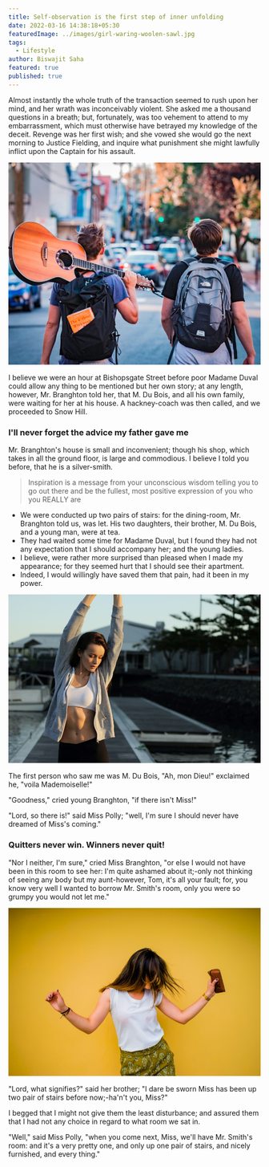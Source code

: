 ```yaml
---
title: Self-observation is the first step of inner unfolding
date: 2022-03-16 14:38:18+05:30
featuredImage: ../images/girl-waring-woolen-sawl.jpg
tags:
  - Lifestyle
author: Biswajit Saha
featured: true
published: true
---
```

Almost instantly the whole truth of the transaction seemed to rush upon her mind, and her wrath was inconceivably violent. She asked me a thousand questions in a breath; but, fortunately, was too vehement to attend to my embarrassment, which must otherwise have betrayed my knowledge of the deceit. Revenge was her first wish; and she vowed she would go the next morning to Justice Fielding, and inquire what punishment she might lawfully inflict upon the Captain for his assault.

![](../images/walking-with-guiter.jpg)

I believe we were an hour at Bishopsgate Street before poor Madame Duval could allow any thing to be mentioned but her own story; at any length, however, Mr. Branghton told her, that M. Du Bois, and all his own family, were waiting for her at his house. A hackney-coach was then called, and we proceeded to Snow Hill.

### I'll never forget the advice my father gave me

Mr. Branghton's house is small and inconvenient; though his shop, which takes in all the ground floor, is large and commodious. I believe I told you before, that he is a silver-smith.

> Inspiration is a message from your unconscious wisdom telling you to go out there and be the fullest, most positive expression of you who you REALLY are

* We were conducted up two pairs of stairs: for the dining-room, Mr. Branghton told us, was let. His two daughters, their brother, M. Du Bois, and a young man, were at tea.
* They had waited some time for Madame Duval, but I found they had not any expectation that I should accompany her; and the young ladies.
* I believe, were rather more surprised than pleased when I made my appearance; for they seemed hurt that I should see their apartment.
* Indeed, I would willingly have saved them that pain, had it been in my power.

![Photo by Christopher Campbell / Unsplash](../images/yoga-standing.jpg "Photo by Christopher Campbell / Unsplash")

The first person who saw me was M. Du Bois, "Ah, mon Dieu!" exclaimed he, "voila Mademoiselle!"

"Goodness," cried young Branghton, "if there isn't Miss!"

"Lord, so there is!" said Miss Polly; "well, I'm sure I should never have dreamed of Miss's coming."

### Quitters never win. Winners never quit!

"Nor I neither, I'm sure," cried Miss Branghton, "or else I would not have been in this room to see her: I'm quite ashamed about it;-only not thinking of seeing any body but my aunt-however, Tom, it's all your fault; for, you know very well I wanted to borrow Mr. Smith's room, only you were so grumpy you would not let me."

![Photo by Juan Camilo Navia / Unsplash](../images/girl-yellow-background.jpg)

"Lord, what signifies?" said her brother; "I dare be sworn Miss has been up two pair of stairs before now;-ha'n't you, Miss?"

I begged that I might not give them the least disturbance; and assured them that I had not any choice in regard to what room we sat in.

"Well," said Miss Polly, "when you come next, Miss, we'll have Mr. Smith's room: and it's a very pretty one, and only up one pair of stairs, and nicely furnished, and every thing."